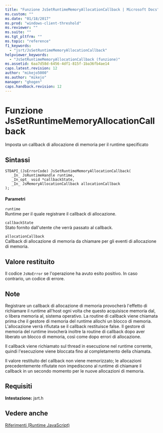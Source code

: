 ```yaml
---
title: "Funzione JsSetRuntimeMemoryAllocationCallback | Microsoft Docs"
ms.custom: ""
ms.date: "01/18/2017"
ms.prod: "windows-client-threshold"
ms.reviewer: ""
ms.suite: ""
ms.tgt_pltfrm: ""
ms.topic: "reference"
f1_keywords: 
  - "jsrt/JsSetRuntimeMemoryAllocationCallback"
helpviewer_keywords: 
  - "JsSetRuntimeMemoryAllocationCallback (funzione)"
ms.assetid: 6aa7d58d-6456-4df1-815f-1ba36fb4ae14
caps.latest.revision: 12
author: "mikejo5000"
ms.author: "mikejo"
manager: "ghogen"
caps.handback.revision: 12
---
```

# Funzione JsSetRuntimeMemoryAllocationCallback
Imposta un callback di allocazione di memoria per il runtime specificato  
  
## Sintassi  
  
```  
STDAPI_(JsErrorCode) JsSetRuntimeMemoryAllocationCallback(  
   _In_ JsRuntimeHandle runtime,  
   _In_opt_ void *callbackState,  
   _In_ JsMemoryAllocationCallback allocationCallback  
);  
```  
  
#### Parametri  
 `runtime`  
 Runtime per il quale registrare il callback di allocazione.  
  
 `callbackState`  
 Stato fornito dall'utente che verrà passato al callback.  
  
 `allocationCallback`  
 Callback di allocazione di memoria da chiamare per gli eventi di allocazione di memoria.  
  
## Valore restituito  
 Il codice `JsNoError` se l'operazione ha avuto esito positivo. In caso contrario, un codice di errore.  
  
## Note  
 Registrare un callback di allocazione di memoria provocherà l'effetto di richiamare il runtime all'host ogni volta che questo acquisisce memoria dal, o libera memoria al, sistema operativo.  La routine di callback viene chiamata prima che il gestore di memoria del runtime allochi un blocco di memoria.  L'allocazione verrà rifiutata se il callback restituisce false.  Il gestore di memoria del runtime invocherà inoltre la routine di callback dopo aver liberato un blocco di memoria, così come dopo errori di allocazione.  
  
 Il callback viene richiamato sul thread in esecuzione nel runtime corrente, quindi l'esecuzione viene bloccata fino al completamento della chiamata.  
  
 Il valore restituito del callback non viene memorizzato; le allocazioni precedentemente rifiutate non impediscono al runtime di chiamare il callback in un secondo momento per le nuove allocazioni di memoria.  
  
## Requisiti  
 **Intestazione:** jsrt.h  
  
## Vedere anche  
 [Riferimenti \(Runtime JavaScript\)](../chakra-hosting/reference-javascript-runtime.md)